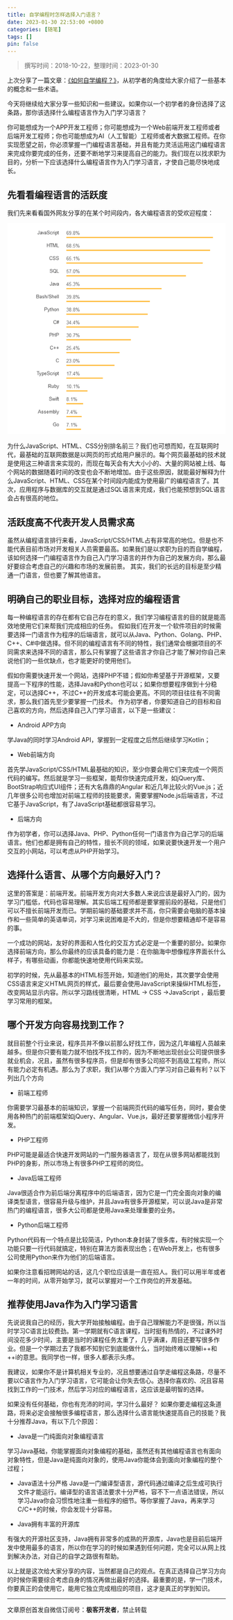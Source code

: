```yaml
---
title: 自学编程时怎样选择入门语言？
date: 2023-01-30 22:53:00 +0800
categories: [随笔]
tags: []
pin: false
---
```


> 撰写时间：2018-10-22，整理时间：2023-01-30

上次分享了一篇文章：[《如何自学编程？》](https://blog.jkdev.cn/index.php/archives/122/)，从初学者的角度给大家介绍了一些基本的概念和一些术语。

今天将继续给大家分享一些知识和一些建议。如果你以一个初学者的身份选择了这条路，那你该选择什么编程语言作为入门学习语言？

你可能想成为一个APP开发工程师；你可能想成为一个Web前端开发工程师或者后端开发工程师；你也可能想成为AI（人工智能）工程师或者大数据工程师。在你实现愿望之前，你必须掌握一门编程语言基础，并且有能力灵活运用这门编程语言来完成你要完成的任务，还要不断地学习来提高自己的能力。我们现在以找求职为目的，分析一下应该选择什么编程语言作为入门学习语言，才使自己能尽快地成长。

## 先看看编程语言的活跃度

我们先来看看国外网友分享的在某个时间段内，各大编程语言的受欢迎程度：

![0_-hcKuuxiLLijVCaX.png](/img/reading/02-01.png)

为什么JavaScript、HTML、CSS分别排名前三？我们也可想而知，在互联网时代，最基础的互联网数据是以网页的形式给用户展示的。每个网页最基础的技术就是使用这三种语言来实现的，而现在每天会有大大小小的、大量的网站被上线、每个网站的数据随着时间的改变也会不断地增加。由于这些原因，就能最好解释为什么JavaScript、HTML、CSS在某个时间段内能成为使用最广的编程语言了。其次，应用程序与数据库的交互就是通过SQL语言来完成，我们也能预想到SQL语言会占有很高的地位。

## 活跃度高不代表开发人员需求高

虽然从编程语言排行来看，JavaScript/CSS/HTML占有非常高的地位。但是也不能代表目前市场对开发相关人员需要最高。如果我们是以求职为目的而自学编程，该如何选择一门编程语言作为自己入门学习语言的并作为自己的发展方向，那么最好要综合考虑自己的兴趣和市场的发展前景。
其实，我们的长远的目标是至少精通一门语言，但也要了解其他语言。

## 明确自己的职业目标，选择对应的编程语言

每一种编程语言的存在都有它自己存在的意义，我们学习编程语言的目的就是能高效地使用它们来帮我们完成相应的任务。
假如我们在开发一个软件项目的时候需要选择一门语言作为程序的后端语言，就可以从Java、Python、Golang、PHP、C++、C#中做选择。但不同的编程语言有不同的特性，我们通常会根据项目的不同需求来选择不同的语言，那么只有掌握了这些语言才你自己才能了解对你自己来说他们的一些优缺点，也才能更好的使用他们。

假如你需要快速开发一个网站，选择PHP不错；假如你希望基于开源框架，又要提高一下程序的性能，选择Java和Python也可以；如果你想要程序做到十分稳定，可以选择C++，不过C++的开发成本可能会更高。不同的项目往往有不同需求，那么我们首先至少要掌握一门技术。
作为初学者，你要知道自己的目标和自己喜欢的方向，然后选择自己入门学习语言，以下是一些建议：

- Android APP方向

学Java的同时学习Android API，掌握到一定程度之后然后继续学习Kotlin；

- Web前端方向

首先学JavaScript/CSS/HTML最基础的知识，至少你要会用它们来完成一个网页代码的编写。然后就是学习一些框架，能帮你快速完成开发，如jQuery库、BootStrap响应式UI组件；还有大名鼎鼎的Angular 和近几年比较火的Vue.js；近几年很多公司也增加对前端工程师的技能要求，需要掌握Node.js后端语言，不过它基于JavaScript，有了JavaScript基础都很容易学习。

- 后端方向

作为初学者，你可以选择Java、PHP、Python任何一门语言作为自己学习的后端语言。他们也都是拥有自己的特性，擅长不同的领域，如果说要快速开发一个用户交互的小网站，可以考虑从PHP开始学习。

## 选择什么语言、从哪个方向最好入门？

这里的答案是：前端开发。前端开发方向对大多数人来说应该是最好入门的，因为学习门槛低，代码也容易理解。其实后端工程师都是要掌握前段的基础，只是他们可以不擅长前端开发而已。学期前端的基础要求并不高，你只需要会电脑的基本操作和一些简单的英语单词，对学习来说困难是不大的，但是你想要精通却不是容易的事。

一个成功的网站，友好的界面和人性化的交互方式必定是一个重要的部分。如果你选择前端方向，那么你最终的应该具备的能力是：在你脑海中想像程序界面长什么样子，有哪些动画，你都能快速地使用代码来实现。

初学的时候，先从最基本的HTML标签开始，知道他们的用处，其次要学会使用CSS语言来定义HTML网页的样式，最后要会使用JavaScript来操纵HTML标签，改变网站显示内容。所以学习路线很清晰，HTML -> CSS ->JavaScript ，最后要学习常用的框架。

## 哪个开发方向容易找到工作？

就目前整个行业来说，程序员并不像以前那么好找工作，因为这几年编程人员越来越多。但是你只要有能力就不怕找不找工作的，因为不断地出现创业公司提供很多就业机会，况且，虽然有很多程序员，但是却有很多公司招不到高级工程师，所以有能力必定有机遇。那么为了求职，我们从哪个方面入门学习对自己最有利？以下列出几个方向

- 前端工程师

你需要学习最基本的前端知识，掌握一个前端网页代码的编写任务，同时，要会使用各种热门的前端框架如jQuery、Angular、Vue.js，最好还要掌握微信小程序开发。

- PHP工程师

PHP可能是最适合快速开发网站的一门服务器语言了，现在从很多网站都能找到PHP的身影，所以市场上有很多PHP工程师的岗位。

- Java后端工程师

Java很适合作为前后端分离程序中的后端语言，因为它是一门完全面向对象的编译类型语言，很容易升级与维护，并且Java有很多开源框架，可以说Java是非常热门的编程语言，很多大公司都是使用Java来处理重要的业务。

- Python后端工程师

Python代码有一个特点是比较简洁，Python本身封装了很多库，有时候实现一个功能只要一行代码就搞定，特别在算法方面表现出色；在Web开发上，也有很多公司使用Python来作为他们的后端语言。

如果你注意看招聘网站的话，这几个职位应该是一直在招人。我们可以用半年或者一年的时间，从零开始学习，就可以掌握对一个工作岗位的开发基础。

## 推荐使用Java作为入门学习语言

先说说我自己的经历，我大学开始接触编程。由于自己理解能力不是很强，所以当时学习C语言比较费劲。第一学期就有C语言课程，当时挺有热情的，不过课外时间没花多少时间，主要是当时的课程任务太重了，几乎满课，周目还要写很多作业。但是一个学期过去了我都不知到它到底能做什么，当时始终难以理解i++和++i的意思。我同学也一样，很多人都表示头疼。

我建议，如果你不是计算机相关专业的，况且想要通过自学走编程这条路，尽量不要以C语言作为入门学习语言，它可能会让你失去信心。选择你喜欢的、况且容易找到工作的一门技术，然后学习对应的编程语言，这应该是最明智的选择。

如果没有任何基础，你也有充沛的时间，学习什么最好？
如果你要走编程这条道路，将来必定会接触很多编程语言，那么选择什么语言能快速提高自己的技能？我十分推荐Java，有以下几个原因：

- Java是一门纯面向对象编程语言

学习Java基础，你能掌握面向对象编程的基础，虽然还有其他编程语言也有面向对象特性，但是Java是纯面向对象的，使用Java你能体会到面向对象编程的整个过程；

- Java语法十分严格
Java是一门编译型语言，源代码通过编译之后生成可执行文件才能运行。编译型的语言语法要求十分严格，容不下一点语法错误，所以学习Java你会习惯性地注重一些程序的细节。等你掌握了Java，再来学习C/C++的时候，你会发现十分容易。

- Java拥有丰富的开源库

有强大的开源社区支持，Java拥有非常多的成熟的开源库，Java也是目前后端开发中使用最多的语言，所以你在学习的时候如果遇到任何问题，完全可以从网上找到解决办法，对自己的自学之路很有帮助。

以上就是这次给大家分享的内容，当然都是自己的观点。在真正选择自己学习方向的时候你需要综合考虑自身的情况再做出最好的选择。最重要的是，学一门技术，你要真正的会使用它，能用它独立完成相应的项目，这才是真正的学到知识。

***
文章原创首发自微信订阅号：**极客开发者**，禁止转载
